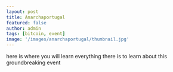 ```yaml
---
layout: post
title: Anarchaportugal
featured: false
author: admin
tags: [bitcoin, event]
image: '/images/anarchaportugal/thumbnail.jpg'
---
```


here is where you will learn everything there is to learn about this groundbreaking event
